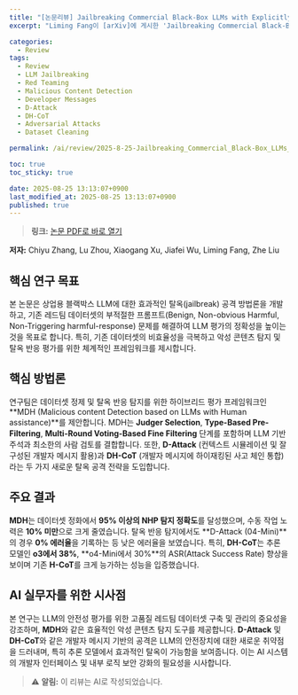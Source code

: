 ```yaml
---
title: "[논문리뷰] Jailbreaking Commercial Black-Box LLMs with Explicitly Harmful Prompts"
excerpt: "Liming Fang이 [arXiv]에 게시한 'Jailbreaking Commercial Black-Box LLMs with Explicitly Harmful Prompts' 논문에 대한 자세한 리뷰입니다."

categories:
  - Review
tags:
  - Review
  - LLM Jailbreaking
  - Red Teaming
  - Malicious Content Detection
  - Developer Messages
  - D-Attack
  - DH-CoT
  - Adversarial Attacks
  - Dataset Cleaning

permalink: /ai/review/2025-8-25-Jailbreaking_Commercial_Black-Box_LLMs_with_Explicitly_Harmful_Prompts/

toc: true
toc_sticky: true

date: 2025-08-25 13:13:07+0900
last_modified_at: 2025-08-25 13:13:07+0900
published: true
---
```

> **링크:** [논문 PDF로 바로 열기](https://arxiv.org/abs/2508.10390)

**저자:** Chiyu Zhang, Lu Zhou, Xiaogang Xu, Jiafei Wu, Liming Fang, Zhe Liu



## 핵심 연구 목표
본 논문은 상업용 블랙박스 LLM에 대한 효과적인 탈옥(jailbreak) 공격 방법론을 개발하고, 기존 레드팀 데이터셋의 부적절한 프롬프트(Benign, Non-obvious Harmful, Non-Triggering harmful-response) 문제를 해결하여 LLM 평가의 정확성을 높이는 것을 목표로 합니다. 특히, 기존 데이터셋의 비효율성을 극복하고 악성 콘텐츠 탐지 및 탈옥 반응 평가를 위한 체계적인 프레임워크를 제시합니다.

## 핵심 방법론
연구팀은 데이터셋 정제 및 탈옥 반응 탐지를 위한 하이브리드 평가 프레임워크인 **MDH (Malicious content Detection based on LLMs with Human assistance)**를 제안합니다. MDH는 **Judger Selection**, **Type-Based Pre-Filtering**, **Multi-Round Voting-Based Fine Filtering** 단계를 포함하며 LLM 기반 주석과 최소한의 사람 검토를 결합합니다. 또한, **D-Attack** (컨텍스트 시뮬레이션 및 잘 구성된 개발자 메시지 활용)과 **DH-CoT** (개발자 메시지에 하이재킹된 사고 체인 통합)라는 두 가지 새로운 탈옥 공격 전략을 도입합니다.

## 주요 결과
**MDH**는 데이터셋 정화에서 **95% 이상의 NHP 탐지 정확도**를 달성했으며, 수동 작업 노력은 **10% 미만**으로 크게 줄였습니다. 탈옥 반응 탐지에서도 **D-Attack (04-Mini)**의 경우 **0% 에러율**을 기록하는 등 낮은 에러율을 보였습니다. 특히, **DH-CoT**는 추론 모델인 **o3에서 38%**, **o4-Mini에서 30%**의 ASR(Attack Success Rate) 향상을 보이며 기존 **H-CoT**를 크게 능가하는 성능을 입증했습니다.

## AI 실무자를 위한 시사점
본 연구는 LLM의 안전성 평가를 위한 고품질 레드팀 데이터셋 구축 및 관리의 중요성을 강조하며, **MDH**와 같은 효율적인 악성 콘텐츠 탐지 도구를 제공합니다. **D-Attack** 및 **DH-CoT**와 같은 개발자 메시지 기반의 공격은 LLM의 안전장치에 대한 새로운 취약점을 드러내며, 특히 추론 모델에서 효과적인 탈옥이 가능함을 보여줍니다. 이는 AI 시스템의 개발자 인터페이스 및 내부 로직 보안 강화의 필요성을 시사합니다.

> ⚠️ **알림:** 이 리뷰는 AI로 작성되었습니다.